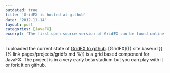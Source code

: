 ```yaml
---
outdated: true
title: 'GridFX is hosted at github'
date: "2012-11-14"
layout: post
categories: [JavaFX]
excerpt: 'The first open source version of GridFX can be found online'
---
```

I uploaded the current state of [GridFX to github](https://github.com/guigarage/gridfx). [GridFX]({{ site.baseurl }}{% link pages/projects/gridfx.md %}) is a grid based component for JavaFX. The project is in a very early beta stadium but you can play with it or fork it on github.
